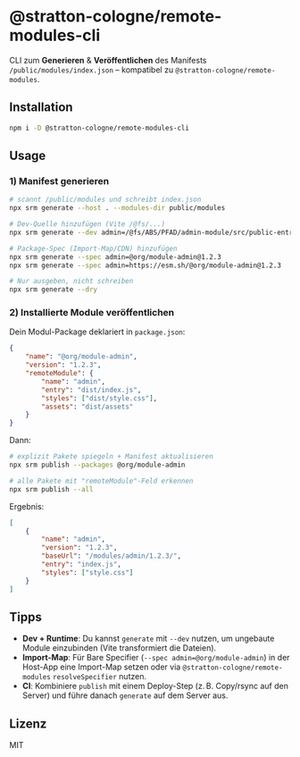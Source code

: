 # @stratton-cologne/remote-modules-cli

CLI zum **Generieren** & **Veröffentlichen** des Manifests `/public/modules/index.json` – kompatibel zu `@stratton-cologne/remote-modules`.

## Installation

```bash
npm i -D @stratton-cologne/remote-modules-cli
```

## Usage

### 1) Manifest generieren

```bash
# scannt /public/modules und schreibt index.json
npx srm generate --host . --modules-dir public/modules

# Dev-Quelle hinzufügen (Vite /@fs/...)
npx srm generate --dev admin=/@fs/ABS/PFAD/admin-module/src/public-entry.ts

# Package-Spec (Import-Map/CDN) hinzufügen
npx srm generate --spec admin=@org/module-admin@1.2.3
npx srm generate --spec admin=https://esm.sh/@org/module-admin@1.2.3

# Nur ausgeben, nicht schreiben
npx srm generate --dry
```

### 2) Installierte Module veröffentlichen

Dein Modul-Package deklariert in `package.json`:

```json
{
    "name": "@org/module-admin",
    "version": "1.2.3",
    "remoteModule": {
        "name": "admin",
        "entry": "dist/index.js",
        "styles": ["dist/style.css"],
        "assets": "dist/assets"
    }
}
```

Dann:

```bash
# explizit Pakete spiegeln + Manifest aktualisieren
npx srm publish --packages @org/module-admin

# alle Pakete mit "remoteModule"-Feld erkennen
npx srm publish --all
```

Ergebnis:

```json
[
    {
        "name": "admin",
        "version": "1.2.3",
        "baseUrl": "/modules/admin/1.2.3/",
        "entry": "index.js",
        "styles": ["style.css"]
    }
]
```

## Tipps

-   **Dev + Runtime**: Du kannst `generate` mit `--dev` nutzen, um ungebaute Module einzubinden (Vite transformiert die Dateien).
-   **Import-Map**: Für Bare Specifier (`--spec admin=@org/module-admin`) in der Host-App eine Import-Map setzen oder via `@stratton-cologne/remote-modules` `resolveSpecifier` nutzen.
-   **CI**: Kombiniere `publish` mit einem Deploy-Step (z. B. Copy/rsync auf den Server) und führe danach `generate` auf dem Server aus.

## Lizenz

MIT

